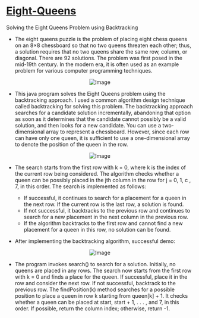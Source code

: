 # [Eight-Queens](https://en.wikipedia.org/wiki/Eight_queens_puzzle)
Solving the Eight Queens Problem using Backtracking

- The eight queens puzzle is the problem of placing eight chess queens on an 8×8 chessboard so that no two queens threaten each other; thus, a solution requires that no two queens share the same row, column, or diagonal. There are 92 solutions. The problem was first posed in the mid-19th century. In the modern era, it is often used as an example problem for various computer programming techniques.

<p align="center">
  <img src="https://user-images.githubusercontent.com/24220136/231668020-2f474fa6-ac7b-45f7-9417-cd592c4875a1.png" alt="Image">
</p>

- This java program solves the Eight Queens problem using the backtracking approach. I used a common algorithm design technique called backtracking for solving this problem. The backtracking approach searches for a candidate solution incrementally, abandoning that option as soon as it determines that the candidate cannot possibly be a valid solution, and then looks for a new candidate. You can use a two-dimensional array to represent a chessboard. However, since each row can have only one queen, it is sufficient to use a one-dimensional array to denote the position of the queen in the row. 

<p align="center">
  <img src="https://user-images.githubusercontent.com/24220136/231668815-0617c673-1d17-43ff-ac91-654dee9a78b3.png" alt="Image">
</p>

- The search starts from the first row with k = 0, where k is the index of the current row being considered. The algorithm checks whether a queen can be possibly placed in the jth column in the row for j = 0, 1, c , 7, in this order. The search is implemented as follows:

  - If successful, it continues to search for a placement for a queen in the next row. If the current row is the last row, a solution is found.
  - If not successful, it backtracks to the previous row and continues to search for a new placement in the next column in the previous row.
  - If the algorithm backtracks to the first row and cannot find a new placement for a queen in this row, no solution can be found.
 
- After implementing the backtracking algorithm, successful demo:

<p align="center">
  <img src="https://user-images.githubusercontent.com/24220136/231669546-0c014498-2523-449e-9960-573aa53ff02f.png" alt="Image">
</p>

- The program invokes search() to search for a solution. Initially, no queens are placed in any rows. The search now starts from the first row with k = 0 and finds a place for the queen. If successful, place it in the row and consider the next row. If not successful, backtrack to the previous row. The findPosition(k) method searches for a possible position to place a queen in row k starting from queen[k] + 1. It checks whether a queen can be placed at start, start + 1, . . . , and 7, in this order. If possible, return the column index; otherwise, return -1.
